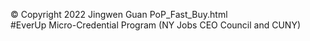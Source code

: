 &copy; Copyright 2022 Jingwen Guan PoP_Fast_Buy.html <br>
#EverUp Micro-Credential Program (NY Jobs CEO Council and CUNY)
